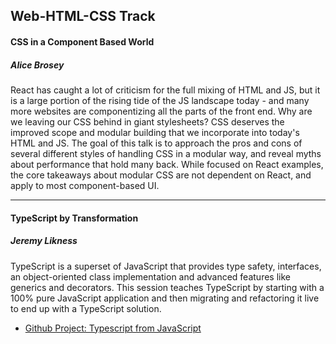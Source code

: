 ## Web-HTML-CSS Track

#### CSS in a Component Based World
##### Alice Brosey
React has caught a lot of criticism for the full mixing of HTML and JS, but it is a large portion of the rising tide of the JS landscape today - and many more websites are componentizing all the parts of the front end. Why are we leaving our CSS behind in giant stylesheets? CSS deserves the improved scope and modular building that we incorporate into today's HTML and JS. The goal of this talk is to approach the pros and cons of several different styles of handling CSS in a modular way, and reveal myths about performance that hold many back. While focused on React examples, the core takeaways about modular CSS are not dependent on React, and apply to most component-based UI.

---

#### TypeScript by Transformation
##### Jeremy Likness
TypeScript is a superset of JavaScript that provides type safety, interfaces, an object-oriented class implementation and advanced features like generics and decorators. This session teaches TypeScript by starting with a 100% pure JavaScript application and then migrating and refactoring it live to end up with a TypeScript solution.

* [Github Project: Typescript from JavaScript](https://github.com/jeremylikness/typescript-from-javascript)